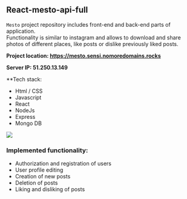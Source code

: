 ## React-mesto-api-full  

`Mesto` project repository includes front-end and back-end parts of application.  
Functionality is similar to instagram and allows to download and share photos of different places, like posts or dislike previously liked posts.

**Project location: https://mesto.sensi.nomoredomains.rocks**

**Server IP: 51.250.13.149**

**Tech stack:  
- Html / CSS
- Javascript
- React
- NodeJs
- Express
- Mongo DB

![](frontend/public/mesto-react_preview_640px.gif)

### Implemented functionality: 
- Authorization and registration of users
- User profile editing
- Creation of new posts
- Deletion of posts
- Liking and disliking of posts
